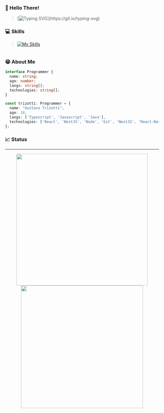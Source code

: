 ### 👋 Hello There!
>[![Typing SVG](https://readme-typing-svg.herokuapp.com?font=JetBrains+Mono&weight=700&size=32&pause=600&color=DDA3F7&vCenter=true&width=435&height=40&lines=Hello!+I'm+Gustavo+Trizotti.)](https://git.io/typing-svg)
### 💻 Skills
>[![My Skills](https://skillicons.dev/icons?i=ts,prisma,docker,nest,nodejs,azure,react,nextjs,tailwind,figma,vite,androidstudio,github,gitlab,vscode,idea,postman,git&theme=dark&perline=9)](https://skillicons.dev)
#
### 😁 About Me
```typescript
interface Programmer {
  name: string;
  age: number;
  langs: string[];
  technologies: string[];
}

const trizotti: Programmer = {
  name: "Gustavo Trizotti",
  age: 18,
  langs: ['Typescript', 'Javascript', 'Java'],
  technologies: ['React', 'NestJS', 'Node', 'Git', 'NextJS', 'React-Native', 'Docker']
};
```
### 📈 Status
<hr>
<div align="center">
  <img src="https://github-readme-streak-stats.herokuapp.com/?user=GustavoTrizotti&theme=material-palenight&hide_border=true" width="430px"/>
  <img src="https://github-readme-stats.vercel.app/api?username=GustavoTrizotti&theme=material-palenight&show_icons=true&hide_border=true&count_private=true" width="400px"/> 
</div>
